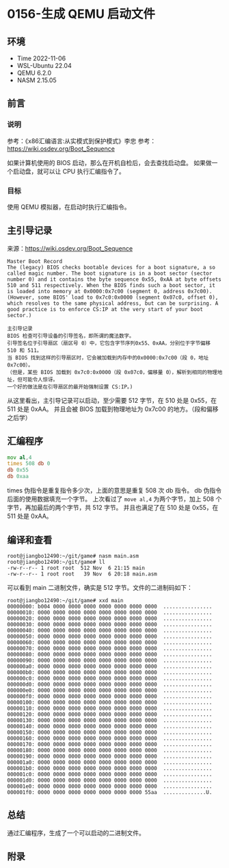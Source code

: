 # 0156-生成 QEMU 启动文件

## 环境

- Time 2022-11-06
- WSL-Ubuntu 22.04
- QEMU 6.2.0
- NASM 2.15.05

## 前言

### 说明

参考：《x86汇编语言:从实模式到保护模式》李忠
参考：<https://wiki.osdev.org/Boot_Sequence>

如果计算机使用的 BIOS 启动，那么在开机自检后，会去查找启动盘。
如果做一个启动盘，就可以让 CPU 执行汇编指令了。

### 目标

使用 QEMU 模拟器，在启动时执行汇编指令。

## 主引导记录

来源：<https://wiki.osdev.org/Boot_Sequence>

```text
Master Boot Record
The (legacy) BIOS checks bootable devices for a boot signature, a so called magic number. The boot signature is in a boot sector (sector number 0) and it contains the byte sequence 0x55, 0xAA at byte offsets 510 and 511 respectively. When the BIOS finds such a boot sector, it is loaded into memory at 0x0000:0x7c00 (segment 0, address 0x7c00). (However, some BIOS' load to 0x7c0:0x0000 (segment 0x07c0, offset 0), which resolves to the same physical address, but can be surprising. A good practice is to enforce CS:IP at the very start of your boot sector.)
```

```text
主引导记录
BIOS 检查可引导设备的引导签名，即所谓的魔法数字。
引导签名位于引导扇区（扇区号 0）中，它包含字节序列0x55、0xAA，分别位于字节偏移 510 和 511。
当 BIOS 找到这样的引导扇区时，它会被加载到内存中的0x0000:0x7c00（段 0，地址 0x7c00）。
（但是，某些 BIOS 加载到 0x7c0:0x0000（段 0x07c0，偏移量 0），解析到相同的物理地址，但可能令人惊讶。
一个好的做法是在引导扇区的最开始强制设置 CS:IP。)
```

从这里看出，主引导记录可以启动，至少需要 512 字节，在 510 处是 0x55，在 511 处是 0xAA。
并且会被 BIOS 加载到物理地址为 0x7c00 的地方。（段和偏移之后学）

## 汇编程序

```asm
mov al,4
times 508 db 0
db 0x55
db 0xaa
```

times 伪指令是重复指令多少次，上面的意思是重复 508 次 db 指令。
db 伪指令后面的使用数据填充一个字节。
上次看过了 `move al,4` 为两个字节，加上 508 个字节，再加最后的两个字节，共 512 字节。
并且也满足了在 510 处是 0x55，在 511 处是 0xAA。

## 编译和查看

```text
root@jiangbo12490:~/git/game# nasm main.asm
root@jiangbo12490:~/git/game# ll
-rw-r--r-- 1 root root  512 Nov  6 21:15 main
-rw-r--r-- 1 root root   39 Nov  6 20:18 main.asm
```

可以看到 main 二进制文件，确实是 512 字节。文件的二进制码如下：

```text
root@jiangbo12490:~/git/game# xxd main
00000000: b004 0000 0000 0000 0000 0000 0000 0000  ................
00000010: 0000 0000 0000 0000 0000 0000 0000 0000  ................
00000020: 0000 0000 0000 0000 0000 0000 0000 0000  ................
00000030: 0000 0000 0000 0000 0000 0000 0000 0000  ................
00000040: 0000 0000 0000 0000 0000 0000 0000 0000  ................
00000050: 0000 0000 0000 0000 0000 0000 0000 0000  ................
00000060: 0000 0000 0000 0000 0000 0000 0000 0000  ................
00000070: 0000 0000 0000 0000 0000 0000 0000 0000  ................
00000080: 0000 0000 0000 0000 0000 0000 0000 0000  ................
00000090: 0000 0000 0000 0000 0000 0000 0000 0000  ................
000000a0: 0000 0000 0000 0000 0000 0000 0000 0000  ................
000000b0: 0000 0000 0000 0000 0000 0000 0000 0000  ................
000000c0: 0000 0000 0000 0000 0000 0000 0000 0000  ................
000000d0: 0000 0000 0000 0000 0000 0000 0000 0000  ................
000000e0: 0000 0000 0000 0000 0000 0000 0000 0000  ................
000000f0: 0000 0000 0000 0000 0000 0000 0000 0000  ................
00000100: 0000 0000 0000 0000 0000 0000 0000 0000  ................
00000110: 0000 0000 0000 0000 0000 0000 0000 0000  ................
00000120: 0000 0000 0000 0000 0000 0000 0000 0000  ................
00000130: 0000 0000 0000 0000 0000 0000 0000 0000  ................
00000140: 0000 0000 0000 0000 0000 0000 0000 0000  ................
00000150: 0000 0000 0000 0000 0000 0000 0000 0000  ................
00000160: 0000 0000 0000 0000 0000 0000 0000 0000  ................
00000170: 0000 0000 0000 0000 0000 0000 0000 0000  ................
00000180: 0000 0000 0000 0000 0000 0000 0000 0000  ................
00000190: 0000 0000 0000 0000 0000 0000 0000 0000  ................
000001a0: 0000 0000 0000 0000 0000 0000 0000 0000  ................
000001b0: 0000 0000 0000 0000 0000 0000 0000 0000  ................
000001c0: 0000 0000 0000 0000 0000 0000 0000 0000  ................
000001d0: 0000 0000 0000 0000 0000 0000 0000 0000  ................
000001e0: 0000 0000 0000 0000 0000 0000 0000 0000  ................
000001f0: 0000 0000 0000 0000 0000 0000 0000 55aa  ..............U.
```

## 总结

通过汇编程序，生成了一个可以启动的二进制文件。

## 附录
